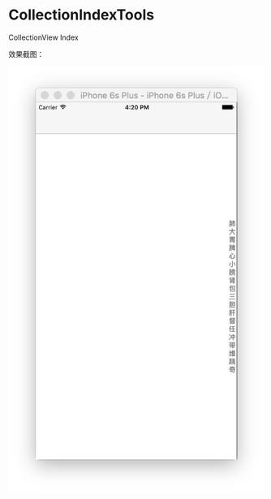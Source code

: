 # CollectionIndexTools

CollectionView Index

效果截图：

![ABC](https://raw.githubusercontent.com/ReverseScale/CollectionIndexTools/master/Img.png)
